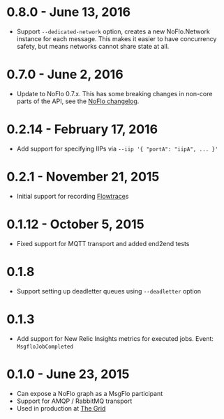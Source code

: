 # 0.8.0 - June 13, 2016

* Support `--dedicated-network` option, creates a new NoFlo.Network instance for each message.
This makes it easier to have concurrency safety, but means networks cannot share state at all.

# 0.7.0 - June 2, 2016

* Update to NoFlo 0.7.x. This has some breaking changes in non-core parts of the API, see the [NoFlo changelog](https://github.com/noflo/noflo/blob/master/CHANGES.md#070-march-31st-2016).

# 0.2.14 - February 17, 2016

* Add support for specifying IIPs via `--iip '{ "portA": "iipA", ... }'`

# 0.2.1 - November 21, 2015

* Initial support for recording [Flowtrace](https://github.com/flowbased/flowtrace)s

# 0.1.12 - October 5, 2015

* Fixed support for MQTT transport and added end2end tests

# 0.1.8

* Support setting up deadletter queues using `--deadletter` option

# 0.1.3

* Add support for New Relic Insights metrics for executed jobs. Event: `MsgfloJobCompleted`

# 0.1.0 - June 23, 2015

* Can expose a NoFlo graph as a MsgFlo participant
* Support for AMQP / RabbitMQ transport
* Used in production at [The Grid](https://thegrid.io)
